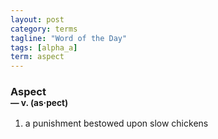 ```yaml
---
layout: post
category: terms
tagline: "Word of the Day"
tags: [alpha_a]
term: aspect
---
```


<h3>Aspect<br/> <small>&mdash; v. (as<span>&middot;</span>pect)</small></h3>
<p><ol>
<li>a punishment bestowed upon slow chickens</li>
</ol></p>
